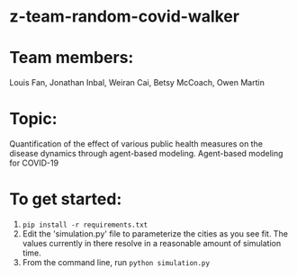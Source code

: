 # z-team-random-covid-walker

# Team members: 
Louis Fan, Jonathan Inbal, Weiran Cai, Betsy McCoach, Owen Martin

# Topic: 
Quantification of the effect of various public health measures on the disease dynamics through agent-based modeling. Agent-based modeling for COVID-19

# To get started:
1. ```pip install -r requirements.txt```
2. Edit the 'simulation.py' file to parameterize the cities as you see fit. The values currently in there resolve in a reasonable amount of simulation time.
3. From the command line, run ```python simulation.py```